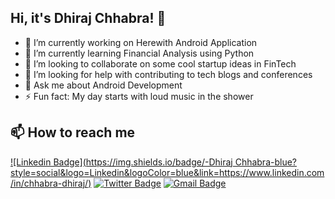 


## Hi, it's Dhiraj Chhabra! 👋

- 🔭 I’m currently working on Herewith Android Application
- 🌱 I’m currently learning Financial Analysis using Python
- 👯 I’m looking to collaborate on some cool startup ideas in FinTech
- 🤔 I’m looking for help with contributing to tech blogs and conferences
- 💬 Ask me about Android Development
- ⚡ Fun fact: My day starts with loud music in the shower

## 📫 How to reach me

[![Linkedin Badge](https://img.shields.io/badge/-Dhiraj Chhabra-blue?style=social&logo=Linkedin&logoColor=blue&link=https://www.linkedin.com/in/chhabra-dhiraj/)](https://www.linkedin.com/in/chhabra-dhiraj/)
[![Twitter Badge](http://img.shields.io/badge/-@dhiraj_c_97-1ca0f1?style=social&logo=twitter&logoColor=blue&link=https://twitter.com/dhiraj_c_97)](https://twitter.com/dhiraj_c_97)
[![Gmail Badge](https://img.shields.io/badge/-Gmail-c14438?style=social&logo=Gmail&logoColor=red&link=mailto:dhiraj.chhabra.g@gmail.com)](mailto:dhiraj.chhabra.g@gmail.com)
